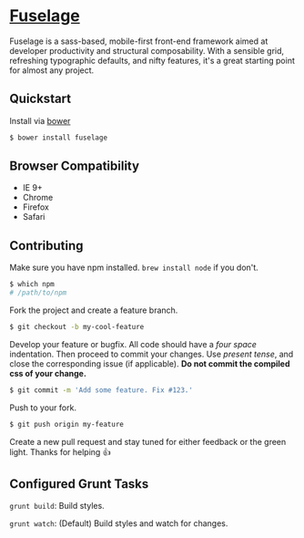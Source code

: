 # [Fuselage](https://teamskosh.github.io/fuselage)

Fuselage is a sass-based, mobile-first front-end framework aimed at developer productivity and structural composability. With a sensible grid, refreshing typographic defaults, and nifty features, it's a great starting point for almost any project.

## Quickstart

Install via [bower](http://bower.io/)

``` sh
$ bower install fuselage
```


## Browser Compatibility

- IE 9+
- Chrome
- Firefox
- Safari

## Contributing

Make sure you have npm installed. `brew install node` if you don't.

```sh
$ which npm
# /path/to/npm
```

Fork the project and create a feature branch.

```sh
$ git checkout -b my-cool-feature 
```

Develop your feature or bugfix. All code should have a *four space* indentation. Then proceed to commit your changes. Use *present tense*, and close the corresponding issue (if applicable). **Do not commit the compiled css of your change.**

```sh
$ git commit -m 'Add some feature. Fix #123.'
```

Push to your fork.

```sh
$ git push origin my-feature
```

Create a new pull request and stay tuned for either feedback or the green light. Thanks for helping :+1:

## Configured Grunt Tasks

`grunt build`: Build styles.

`grunt watch`: (Default) Build styles and watch for changes.